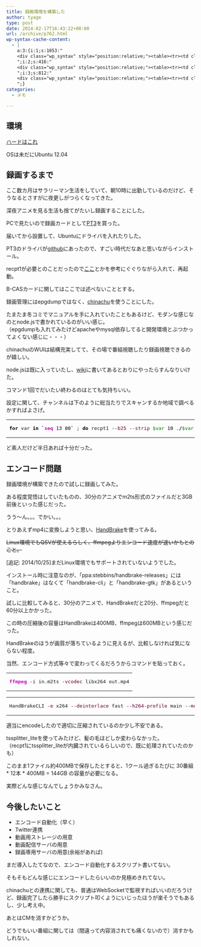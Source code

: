 ```yaml
---
title: 録画環境を構築した
author: tyage
type: post
date: 2014-02-17T16:43:22+00:00
url: /archive/p762.html
wp-syntax-cache-content:
  - |
    a:3:{i:1;s:1053:"
    <div class="wp_syntax" style="position:relative;"><table><tr><td class="code"><pre class="bash" style="font-family:monospace;"><span style="color: #000000; font-weight: bold;">for</span> var <span style="color: #000000; font-weight: bold;">in</span> <span style="color: #000000; font-weight: bold;">`</span><span style="color: #c20cb9; font-weight: bold;">seq</span> <span style="color: #000000;">13</span> <span style="color: #000000;">80</span><span style="color: #000000; font-weight: bold;">`</span> ; <span style="color: #000000; font-weight: bold;">do</span> recpt1 <span style="color: #660033;">--b25</span> <span style="color: #660033;">--strip</span> <span style="color: #007800;">$var</span> <span style="color: #000000;">10</span> .<span style="color: #000000; font-weight: bold;">/</span><span style="color: #007800;">$var</span>.ts;<span style="color: #000000; font-weight: bold;">done</span></pre></td></tr></table><p class="theCode" style="display:none;">for var in `seq 13 80` ; do recpt1 --b25 --strip $var 10 ./$var.ts;done</p></div>
    ";i:2;s:416:"
    <div class="wp_syntax" style="position:relative;"><table><tr><td class="code"><pre class="bash" style="font-family:monospace;"><span style="color: #c20cb9; font-weight: bold;">ffmpeg</span> <span style="color: #660033;">-i</span> in.m2ts <span style="color: #660033;">-vcodec</span> libx264 out.mp4</pre></td></tr></table><p class="theCode" style="display:none;">ffmpeg -i in.m2ts -vcodec libx264 out.mp4</p></div>
    ";i:3;s:812:"
    <div class="wp_syntax" style="position:relative;"><table><tr><td class="code"><pre class="bash" style="font-family:monospace;">HandBrakeCLI <span style="color: #660033;">-e</span> x264 <span style="color: #660033;">--deinterlace</span> fast <span style="color: #660033;">--h264-profile</span> main <span style="color: #660033;">--modulus</span> <span style="color: #000000;">2</span> <span style="color: #660033;">-q</span> <span style="color: #000000;">22</span> <span style="color: #660033;">--aencoder</span> copy:aac <span style="color: #660033;">-i</span> in.m2ts <span style="color: #660033;">-o</span> out.mp4</pre></td></tr></table><p class="theCode" style="display:none;">HandBrakeCLI -e x264 --deinterlace fast --h264-profile main --modulus 2 -q 22 --aencoder copy:aac -i in.m2ts -o out.mp4</p></div>
    ";}
categories:
  - メモ

---
```

<h2>環境</h2>
<p><a href="http://blog.tyage.net/?p=455">ハードはこれ</a></p>
<p>OSは未だにUbuntu 12.04</p>
<h2>録画するまで</h2>
<p>ここ数カ月はサラリーマン生活をしていて、朝10時に出勤しているのだけど、そうなるとさすがに夜更しがつらくなってきた。</p>
<p>深夜アニメを見る生活も捨てがたいし録画することにした。</p>
<p>PCで見たいので録画カードとして<a href="http://www.amazon.co.jp/%E3%82%A2%E3%83%BC%E3%82%B9%E3%82%BD%E3%83%95%E3%83%88-PT3-Rev-A/dp/B00857CQAM/">PT3</a>を買った。</p>
<p>届いてから設置して、Ubuntuにドライバを入れたりした。</p>
<p>PT3のドライバが<a href="https://github.com/m-tsudo/pt3">github</a>にあったので、すごい時代だなあと思いながらインストール。</p>
<p>recpt1が必要とのことだったので<a href="http://transitive.info/2012/10/22/ubuntu-pt3-epgrec/">ここ</a>とかを参考にぐぐりながら入れて、再起動。</p>
<p>B-CASカードに関してはここでは述べないこととする。</p>
<p>録画管理にはepgdumpではなく、<a href="http://chinachu.akkar.in/">chinachu</a>を使うことにした。</p>
<p>たまたま冬コミでマニュアルを手に入れていたこともあるけど、モダンな感じなのとnode.jsで書かれているのがいい感じ。<br />
（epgdumpも入れてみたけどapacheやmysql依存してると開発環境とぶつかってよくない感じに・・・）</p>
<p>chinachuのWUIは結構充実してて、その場で番組視聴したり録画視聴できるのが嬉しい。</p>
<p>node.jsは既に入っていたし、<a href="https://github.com/kanreisa/Chinachu/wiki/Installation">wiki</a>に書いてあるとおりにやったらすんなりいけた。</p>
<p>コマンド1回でだいたい終わるのはとても気持ちいい。</p>
<p>設定に関して、チャンネルは下のように総当たりでスキャンするか地域で調べるかすればよさげ。</p>

<div class="wp_syntax" style="position:relative;"><table><tr><td class="code"><pre class="bash" style="font-family:monospace;"><span style="color: #000000; font-weight: bold;">for</span> var <span style="color: #000000; font-weight: bold;">in</span> <span style="color: #000000; font-weight: bold;">`</span><span style="color: #c20cb9; font-weight: bold;">seq</span> <span style="color: #000000;">13</span> <span style="color: #000000;">80</span><span style="color: #000000; font-weight: bold;">`</span> ; <span style="color: #000000; font-weight: bold;">do</span> recpt1 <span style="color: #660033;">--b25</span> <span style="color: #660033;">--strip</span> <span style="color: #007800;">$var</span> <span style="color: #000000;">10</span> .<span style="color: #000000; font-weight: bold;">/</span><span style="color: #007800;">$var</span>.ts;<span style="color: #000000; font-weight: bold;">done</span></pre></td></tr></table></div>

<p>ど素人だけど半日あれば十分だった。</p>
<h2>エンコード問題</h2>
<p>録画環境が構築できたので試しに録画してみた。</p>
<p>ある程度覚悟はしていたものの、30分のアニメでm2ts形式のファイルだと3GB前後といった感じだった。</p>
<p>うう〜ん。。。でかい。。。</p>
<p>とりあえずmp4に変換しようと思い、<a href="http://handbrake.fr/">HandBrake</a>を使ってみる。</p>
<p><s>Linux環境でもQSVが使えるらしく、ffmpegよりエンコード速度が速いかもとのこと。</s></p>
<p>[追記: 2014/10/25]まだLinux環境でもサポートされていないようでした。</p>
<p>インストール時に注意なのが、「ppa:stebbins/handbrake-releases」には「handbrake」はなくて「handbrake-cli」と「handbrake-gtk」があるということ。</p>
<p>試しに比較してみると、30分のアニメで、HandBrakeだと20分、ffmpegだと60分以上かかった。</p>
<p>この時の圧縮後の容量はHandBrakeは400MB、ffmpegは600MBという感じだった。</p>
<p>HandBrakeのほうが画質が落ちているように見えるが、比較しなければ気にならない程度。</p>
<p>当然、エンコード方式等々で変わってくるだろうからコマンドを貼っておく。</p>

<div class="wp_syntax" style="position:relative;"><table><tr><td class="code"><pre class="bash" style="font-family:monospace;"><span style="color: #c20cb9; font-weight: bold;">ffmpeg</span> <span style="color: #660033;">-i</span> in.m2ts <span style="color: #660033;">-vcodec</span> libx264 out.mp4</pre></td></tr></table></div>


<div class="wp_syntax" style="position:relative;"><table><tr><td class="code"><pre class="bash" style="font-family:monospace;">HandBrakeCLI <span style="color: #660033;">-e</span> x264 <span style="color: #660033;">--deinterlace</span> fast <span style="color: #660033;">--h264-profile</span> main <span style="color: #660033;">--modulus</span> <span style="color: #000000;">2</span> <span style="color: #660033;">-q</span> <span style="color: #000000;">22</span> <span style="color: #660033;">--aencoder</span> copy:aac <span style="color: #660033;">-i</span> in.m2ts <span style="color: #660033;">-o</span> out.mp4</pre></td></tr></table></div>

<p>適当にencodeしたので適切に圧縮されているのか少し不安である。</p>
<p>tssplitter_liteを使ってみたけど、髪の毛ほどしか変わらなかった。<br />
（recpt1にtssplitter_liteが内臓されているらしいので、既に処理されていたのかも）</p>
<p>このまま1ファイル約400MBで保存したとすると、1クール過ぎるたびに 30番組 * 12本 * 400MB = 144GB の容量が必要になる。</p>
<p>実際どんな感じなんでしょうかみなさん。</p>
<h2>今後したいこと</h2>
<ul>
<li>エンコード自動化（早く）</li>
<li>Twitter連携</li>
<li>動画用ストレージの用意</li>
<li>動画配信サーバの用意</li>
<li>録画専用サーバの用意(余裕があれば)</li>
</ul>
<p>まだ導入したてなので、エンコード自動化するスクリプト書いてない。</p>
<p>そもそもどんな感じにエンコードしたらいいのか見極めきれてない。</p>
<p>chinachuとの連携に関しても、普通はWebSocketで監視すればいいのだろうけど、録画完了したら勝手にスクリプト叩くようにいじったほうが楽そうでもあるし、少し考え中。</p>
<p>あとはCMを消すかどうか。</p>
<p>どうでもいい番組に関しては（間違って内容消されても痛くないので）消すかもしれない。</p>
